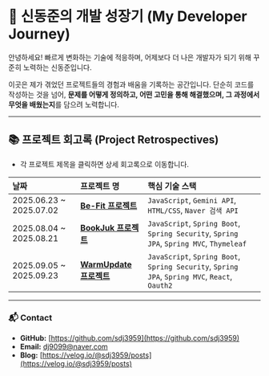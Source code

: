 # 🚀 신동준의 개발 성장기 (My Developer Journey)

안녕하세요! 빠르게 변화하는 기술에 적응하며, 어제보다 더 나은 개발자가 되기 위해 꾸준히 노력하는 신동준입니다.

이곳은 제가 겪었던 프로젝트들의 경험과 배움을 기록하는 공간입니다. 단순히 코드를 작성하는 것을 넘어, **문제를 어떻게 정의하고, 어떤 고민을 통해 해결했으며, 그 과정에서 무엇을 배웠는지**를 담으려 노력합니다.
  
---

## 📚 프로젝트 회고록 (Project Retrospectives)

*   각 프로젝트 제목을 클릭하면 상세 회고록으로 이동합니다.

| 날짜       | 프로젝트 명                                       | 핵심 기술 스택                                     |
| :--------- | :------------------------------------------------ | :----------------------------------------------- |
| 2025.06.23 ~ 2025.07.02| **[Be-Fit 프로젝트]**                             | `JavaScript`, `Gemini API`, `HTML/CSS`, `Naver 검색 API`  |
| 2025.08.04 ~ 2025.08.21 | **[BookJuk 프로젝트]**                             | `JavaScript`, `Spring Boot`, `Spring Security`, `Spring JPA`, `Spring MVC`, `Thymeleaf` |
| 2025.09.05 ~ 2025.09.23 | **[WarmUpdate 프로젝트]**                             | `JavaScript`, `Spring Boot`, `Spring Security`, `Spring JPA`, `Spring MVC`, `React`, `Oauth2` |

[Be-Fit 프로젝트]: ./projects/202506/BeFit/README.md
[BookJuk 프로젝트]: ./projects/202508BookJuk/README.md
[WarmUpdate 프로젝트]: ./projects/202509TropiCal/README.md

---

### 📬 Contact

*   **GitHub:** [https://github.com/sdj3959](https://github.com/sdj3959)
*   **Email:** dj9099@naver.com
*   **Blog:** [https://velog.io/@sdj3959/posts](https://velog.io/@sdj3959/posts)
